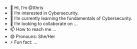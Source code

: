 - 👋 Hi, I’m @Xhris 
- 👀 I’m interested in Cybersecurity.
- 🌱 I’m currently learning the fundamentals of Cybersecurity.
- 💞️ I’m looking to collaborate on ...
- 📫 How to reach me ...
- 😄 Pronouns: She/Her 
- ⚡ Fun fact: ...

<!---
62k1/62k1 is a ✨ special ✨ repository because its `README.md` (this file) appears on your GitHub profile.
You can click the Preview link to take a look at your changes.
--->
